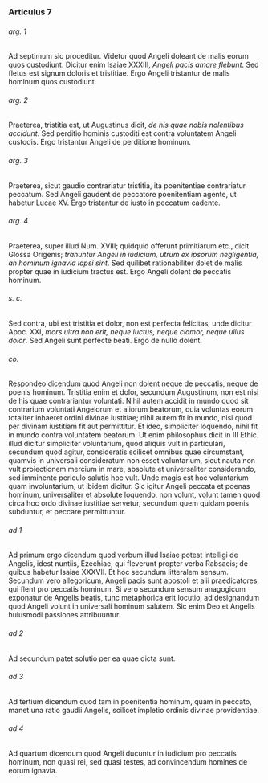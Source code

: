### Articulus 7

###### arg. 1
Ad septimum sic proceditur. Videtur quod Angeli doleant de malis eorum quos custodiunt. Dicitur enim Isaiae XXXIII, *Angeli pacis amare flebunt*. Sed fletus est signum doloris et tristitiae. Ergo Angeli tristantur de malis hominum quos custodiunt.

###### arg. 2
Praeterea, tristitia est, ut Augustinus dicit, *de his quae nobis nolentibus accidunt*. Sed perditio hominis custoditi est contra voluntatem Angeli custodis. Ergo tristantur Angeli de perditione hominum.

###### arg. 3
Praeterea, sicut gaudio contrariatur tristitia, ita poenitentiae contrariatur peccatum. Sed Angeli gaudent de peccatore poenitentiam agente, ut habetur Lucae XV. Ergo tristantur de iusto in peccatum cadente.

###### arg. 4
Praeterea, super illud Num. XVIII; quidquid offerunt primitiarum etc., dicit Glossa Origenis; *trahuntur Angeli in iudicium, utrum ex ipsorum negligentia, an hominum ignavia lapsi sint*. Sed quilibet rationabiliter dolet de malis propter quae in iudicium tractus est. Ergo Angeli dolent de peccatis hominum.

###### s. c.
Sed contra, ubi est tristitia et dolor, non est perfecta felicitas, unde dicitur Apoc. XXI, *mors ultra non erit, neque luctus, neque clamor, neque ullus dolor*. Sed Angeli sunt perfecte beati. Ergo de nullo dolent.

###### co.
Respondeo dicendum quod Angeli non dolent neque de peccatis, neque de poenis hominum. Tristitia enim et dolor, secundum Augustinum, non est nisi de his quae contrariantur voluntati. Nihil autem accidit in mundo quod sit contrarium voluntati Angelorum et aliorum beatorum, quia voluntas eorum totaliter inhaeret ordini divinae iustitiae; nihil autem fit in mundo, nisi quod per divinam iustitiam fit aut permittitur. Et ideo, simpliciter loquendo, nihil fit in mundo contra voluntatem beatorum. Ut enim philosophus dicit in III Ethic. illud dicitur simpliciter voluntarium, quod aliquis vult in particulari, secundum quod agitur, consideratis scilicet omnibus quae circumstant, quamvis in universali consideratum non esset voluntarium, sicut nauta non vult proiectionem mercium in mare, absolute et universaliter considerando, sed imminente periculo salutis hoc vult. Unde magis est hoc voluntarium quam involuntarium, ut ibidem dicitur. Sic igitur Angeli peccata et poenas hominum, universaliter et absolute loquendo, non volunt, volunt tamen quod circa hoc ordo divinae iustitiae servetur, secundum quem quidam poenis subduntur, et peccare permittuntur.

###### ad 1
Ad primum ergo dicendum quod verbum illud Isaiae potest intelligi de Angelis, idest nuntiis, Ezechiae, qui fleverunt propter verba Rabsacis; de quibus habetur Isaiae XXXVII. Et hoc secundum litteralem sensum. Secundum vero allegoricum, Angeli pacis sunt apostoli et alii praedicatores, qui flent pro peccatis hominum. Si vero secundum sensum anagogicum exponatur de Angelis beatis, tunc metaphorica erit locutio, ad designandum quod Angeli volunt in universali hominum salutem. Sic enim Deo et Angelis huiusmodi passiones attribuuntur.

###### ad 2
Ad secundum patet solutio per ea quae dicta sunt.

###### ad 3
Ad tertium dicendum quod tam in poenitentia hominum, quam in peccato, manet una ratio gaudii Angelis, scilicet impletio ordinis divinae providentiae.

###### ad 4
Ad quartum dicendum quod Angeli ducuntur in iudicium pro peccatis hominum, non quasi rei, sed quasi testes, ad convincendum homines de eorum ignavia.

